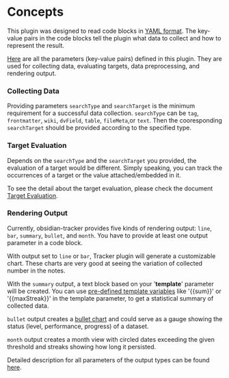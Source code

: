 # Concepts

This plugin was designed to read code blocks in [YAML format](https://en.wikipedia.org/wiki/YAML). The key-value pairs in the code blocks tell the plugin what data to collect and how to represent the result.

[Here](https://github.com/pyrochlore/obsidian-tracker/blob/master/docs/InputParameters.md) are all the parameters (key-value pairs) defined in this plugin. They are used for collecting data, evaluating targets, data preprocessing, and rendering output.

### Collecting Data

Providing parameters `searchType` and `searchTarget` is the minimum requirement for a successful data collection. `searchType` can be `tag`, `frontmatter`, `wiki`, `dvField`, `table`, `fileMeta`,or `text`. Then the cooresponding `searchTarget` should be provided according to the specified type.

### Target Evaluation

Depends on the `searchType` and the `searchTarget` you provided, the evaluation of a target would be different. Simply speaking, you can track the occurrences of a target or the value attached/embedded in it.

To see the detail about the target evaluation, please check the document [Target Evaluation](https://github.com/pyrochlore/obsidian-tracker/blob/master/docs/TargetEvaluation.md).

### Rendering Output

Currently, obsidian-tracker provides five kinds of rendering output: `line`, `bar`, `summary`, `bullet`, and `month`. You have to provide at least one output parameter in a code block.

With output set to `line` or `bar`, Tracker plugin will generate a customizable chart. These charts are very good at seeing the variation of collected number in the notes. 

With the `summary` output, a text block based on your '**template**' parameter will be created. You can use [pre-defined template variables](https://github.com/pyrochlore/obsidian-tracker/blob/master/docs/TemplateVariables.md) like '{{sum}}' or '{{maxStreak}}' in the template parameter, to get a statistical summary of collected data.

`bullet` output creates a [bullet chart](https://en.wikipedia.org/wiki/Bullet_graph) and could serve as a gauge showing the status (level, performance, progress) of a dataset.

`month` output creates a month view with circled dates exceeding the given threshold and streaks showing how long it persisted.

Detailed description for all parameters of the output types can be found [here](https://github.com/pyrochlore/obsidian-tracker/blob/master/docs/InputParameters.md).